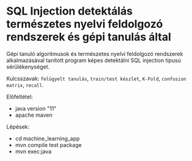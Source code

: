 # SQL Injection detektálás természetes nyelvi feldolgozó rendszerek és gépi tanulás által
Gépi tanuló algoritmusok és természetes nyelvi feldolgozó rendszerek alkalmazásával tanított program képes detektálni SQL injection típusú sérülékenységet.

Kulcsszavak: `felügyelt tanulás`, `train/test készlet`, `K-Fold`, `confusion matrix`, `recall`.

Előfeltétel:
* java version "11"
* apache maven

Lépések:
* cd machine_learning_app
* mvn compile test package
* mvn exec:java
